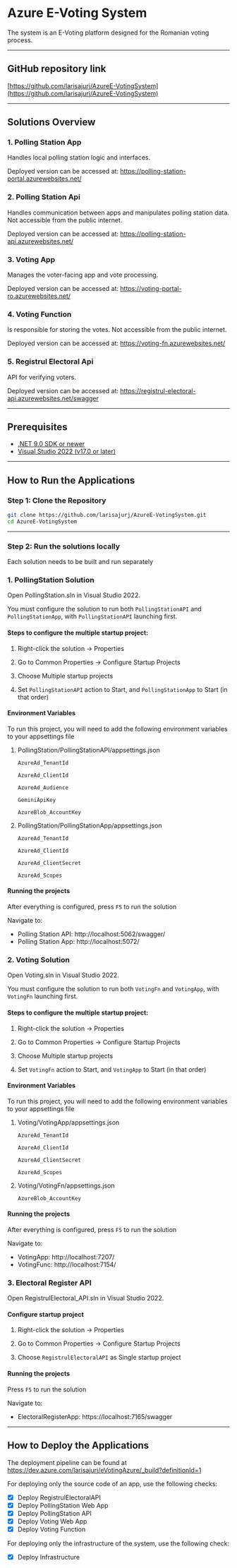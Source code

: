 # Azure E-Voting System

The system is an E-Voting platform designed for the Romanian voting process.

---

## GitHub repository link

[https://github.com/larisajurj/AzureE-VotingSystem](https://github.com/larisajurj/AzureE-VotingSystem)

---

## Solutions Overview

### 1. **Polling Station App**

Handles local polling station logic and interfaces.

Deployed version can be accessed at: https://polling-station-portal.azurewebsites.net/

### 2. **Polling Station Api**

Handles communication between apps and manipulates polling station data. Not accessible from the public internet.

Deployed version can be accessed at: https://polling-station-api.azurewebsites.net/

### 3. **Voting App**

Manages the voter-facing app and vote processing.

Deployed version can be accessed at: https://voting-portal-ro.azurewebsites.net/

### 4. **Voting Function**

Is responsible for storing the votes. Not accessible from the public internet.

Deployed version can be accessed at: https://voting-fn.azurewebsites.net/

### 5. **Registrul Electoral Api**

API for verifying voters.

Deployed version can be accessed at: https://registrul-electoral-api.azurewebsites.net/swagger

---

## Prerequisites

- [.NET 9.0 SDK or newer](https://dotnet.microsoft.com/en-us/download)
- [Visual Studio 2022 (v17.0 or later)](https://visualstudio.microsoft.com/)

---

## How to Run the Applications

### Step 1: Clone the Repository

```bash
git clone https://github.com/larisajurj/AzureE-VotingSystem.git
cd AzureE-VotingSystem
```

---

### Step 2: Run the solutions locally

Each solution needs to be built and run separately

### 1. PollingStation Solution

Open PollingStation.sln in Visual Studio 2022.

You must configure the solution to run both `PollingStationAPI` and `PollingStationApp`, with `PollingStationAPI` launching first.

#### Steps to configure the multiple startup project:

1. Right-click the solution → Properties

2. Go to Common Properties → Configure Startup Projects

3. Choose Multiple startup projects

4. Set `PollingStationAPI` action to Start, and `PollingStationApp` to Start (in that order)

#### Environment Variables

To run this project, you will need to add the following environment variables to your appsettings file

1. PollingStation/PollingStationAPI/appsettings.json

   `AzureAd_TenantId`

   `AzureAd_ClientId`

   `AzureAd_Audience`

   `GeminiApiKey`

   `AzureBlob_AccountKey`

2. PollingStation/PollingStationApp/appsettings.json

   `AzureAd_TenantId`

   `AzureAd_ClientId`

   `AzureAd_ClientSecret`

   `AzureAd_Scopes`

#### Running the projects

After everything is configured, press `F5` to run the solution

Navigate to:

- Polling Station API: http://localhost:5062/swagger/
- Polling Station App: http://localhost:5072/

### 2. Voting Solution

Open Voting.sln in Visual Studio 2022.

You must configure the solution to run both `VotingFn` and `VotingApp`, with `VotingFn` launching first.

#### Steps to configure the multiple startup project:

1. Right-click the solution → Properties

2. Go to Common Properties → Configure Startup Projects

3. Choose Multiple startup projects

4. Set `VotingFn` action to Start, and `VotingApp` to Start (in that order)

#### Environment Variables

To run this project, you will need to add the following environment variables to your appsettings file

1. Voting/VotingApp/appsettings.json

   `AzureAd_TenantId`

   `AzureAd_ClientId`

   `AzureAd_ClientSecret`

   `AzureAd_Scopes`

2. Voting/VotingFn/appsettings.json

   `AzureBlob_AccountKey`

#### Running the projects

After everything is configured, press `F5` to run the solution

Navigate to:

- VotingApp: http://localhost:7207/
- VotingFunc: http://localhost:7154/

### 3. Electoral Register API

Open RegistrulElectoral_API.sln in Visual Studio 2022.

#### Configure startup project

1. Right-click the solution → Properties

2. Go to Common Properties → Configure Startup Projects

3. Choose `RegistrulElectoralAPI` as Single startup project

#### Running the projects

Press `F5` to run the solution

Navigate to:

- ElectoralRegisterApp: https://localhost:7165/swagger

---

## How to Deploy the Applications

The deployment pipeline can be found at https://dev.azure.com/larisajurj/eVotingAzure/_build?definitionId=1

For deploying only the source code of an app, use the following checks:

- [x] Deploy RegistrulElectoralAPI
- [x] Deploy PollingStation Web App
- [x] Deploy PollingStation API
- [x] Deploy Voting Web App
- [x] Deploy Voting Function

For deploying only the infrastructure of the system, use the following check:

- [x] Deploy Infrastructure
